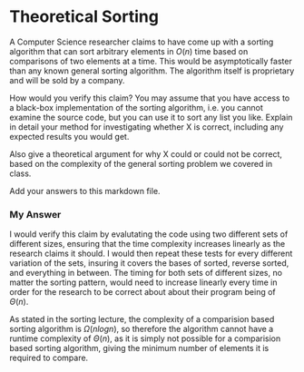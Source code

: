 # Theoretical Sorting

A Computer Science researcher claims to have come up with a sorting algorithm
that can sort arbitrary elements in $O(n)$ time based on comparisons of two
elements at a time. This would be asymptotically faster than any known general
sorting algorithm. The algorithm itself is proprietary and will be sold by a
company.

How would you verify this claim? You may assume that you have access to a
black-box implementation of the sorting algorithm, i.e. you cannot examine the
source code, but you can use it to sort any list you like. Explain in detail
your method for investigating whether X is correct, including any expected
results you would get.

Also give a theoretical argument for why X could or could not be correct, based
on the complexity of the general sorting problem we covered in class.

Add your answers to this markdown file.

### My Answer

I would verify this claim by evalutating the code using two different sets of different sizes, ensuring that the time complexity increases linearly as the research claims it should. I would then repeat these tests for every different variation of the sets, insuring it covers the bases of sorted, reverse sorted, and everything in between. The timing for both sets of different sizes, no matter the sorting pattern, would need to increase linearly every time in order for the research to be correct about about their program being of $\Theta(n)$. 

As stated in the sorting lecture, the complexity of a comparision based sorting algorithm is $\Omega(nlogn)$, so therefore the algorithm cannot have a runtime complexity of $\Theta(n)$, as it is simply not possible for a comparision based sorting algorithm, giving the minimum number of elements it is required to compare. 
